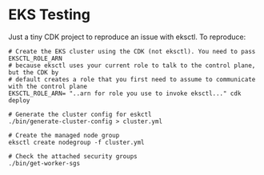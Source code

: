 # EKS Testing

Just a tiny CDK project to reproduce an issue with eksctl. To reproduce:

```shell
# Create the EKS cluster using the CDK (not eksctl). You need to pass EKSCTL_ROLE_ARN
# because eksctl uses your current role to talk to the control plane, but the CDK by
# default creates a role that you first need to assume to communicate with the control plane
EKSCTL_ROLE_ARN= "..arn for role you use to invoke eksctl..." cdk deploy

# Generate the cluster config for eskctl
./bin/generate-cluster-config > cluster.yml

# Create the managed node group
eksctl create nodegroup -f cluster.yml

# Check the attached security groups
./bin/get-worker-sgs
```